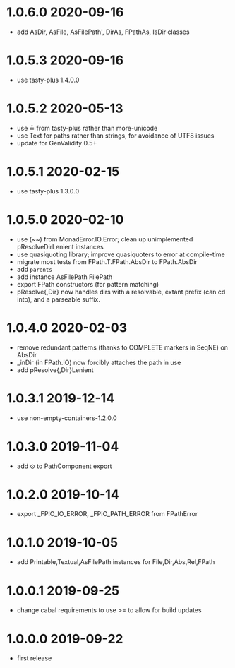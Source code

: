 1.0.6.0 2020-09-16
==================
- add AsDir, AsFile, AsFilePath', DirAs, FPathAs, IsDir classes

1.0.5.3 2020-09-16
==================
- use tasty-plus 1.4.0.0

1.0.5.2 2020-05-13
==================
- use ≟ from tasty-plus rather than more-unicode
- use Text for paths rather than strings, for avoidance of UTF8 issues
- update for GenValidity 0.5+

1.0.5.1 2020-02-15
==================
- use tasty-plus 1.3.0.0

1.0.5.0 2020-02-10
==================
- use (~~) from MonadError.IO.Error; clean up unimplemented pResolveDirLenient
  instances
- use quasiquoting library; improve quasiquoters to error at compile-time
- migrate most tests from FPath.T.FPath.AbsDir to FPath.AbsDir
- add `parents`
- add instance AsFilePath FilePath
- export FPath constructors (for pattern matching)
- pResolve{,Dir} now handles dirs with a resolvable, extant prefix (can cd
  into), and a parseable suffix.

1.0.4.0 2020-02-03
==================
- remove redundant patterns (thanks to COMPLETE markers in SeqNE) on AbsDir
- _inDir (in FPath.IO) now forcibly attaches the path in use
- add pResolve{,Dir}Lenient

1.0.3.1 2019-12-14
==================
- use non-empty-containers-1.2.0.0

1.0.3.0 2019-11-04
==================
- add ⊙ to PathComponent export

1.0.2.0 2019-10-14
==================
- export _FPIO_IO_ERROR, _FPIO_PATH_ERROR from FPathError

1.0.1.0 2019-10-05
==================
- add Printable,Textual,AsFilePath instances for File,Dir,Abs,Rel,FPath

1.0.0.1 2019-09-25
==================
- change cabal requirements to use >= to allow for build updates

1.0.0.0 2019-09-22
==================
- first release
